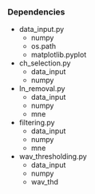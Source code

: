 ### Dependencies
* data_input.py
    * numpy
    * os.path
    * matplotlib.pyplot
* ch_selection.py
    * data_input
    * numpy
* ln_removal.py
    * data_input
    * numpy
    * mne
* filtering.py
    * data_input
    * numpy
    * mne
* wav_thresholding.py
    * data_input
    * numpy
    * wav_thd